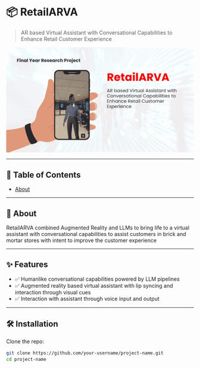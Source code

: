 # 📦 RetailARVA
> AR based Virtual Assistant with Conversational Capabilities to Enhance Retail Customer Experience

![Project backdrop](./docs/bg.jpeg)

---
## 📑 Table of Contents

- [About](#about)

---

## 📖 About

RetailARVA combined Augmented Reality and LLMs to bring life to a virtual assistant with conversational capabilities to assist customers in brick and mortar stores with intent to improve the customer experience

---

## ✨ Features

- ✅ Humanlike conversational capabilities powered by LLM pipelines
- ✅ Augmented reality based virtual assistant with lip syncing and interaction through visual cues
- ✅ Interaction with assistant through voice input and output
---

## 🛠️ Installation

Clone the repo:

```bash
git clone https://github.com/your-username/project-name.git
cd project-name
```